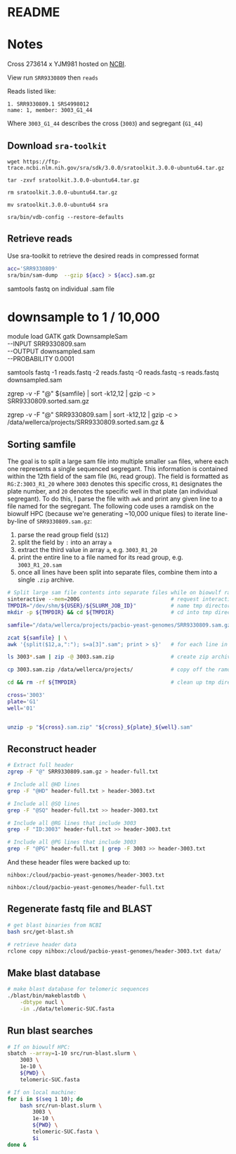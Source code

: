 # README

# Notes


Cross 273614 x YJM981 hosted on [NCBI](https://www.ncbi.nlm.nih.gov/sra/SRX6097474%5baccn%5d).

View run `SRR9330809` then `reads`

Reads listed like:
```
1. SRR9330809.1 SRS4998012
name: 1, member: 3003_G1_44
```

Where `3003_G1_44` describes the cross (`3003`) and segregant (`G1_44`)


## Download `sra-toolkit` 
```
wget https://ftp-trace.ncbi.nlm.nih.gov/sra/sdk/3.0.0/sratoolkit.3.0.0-ubuntu64.tar.gz

tar -zxvf sratoolkit.3.0.0-ubuntu64.tar.gz

rm sratoolkit.3.0.0-ubuntu64.tar.gz

mv sratoolkit.3.0.0-ubuntu64 sra

sra/bin/vdb-config --restore-defaults
```

## Retrieve reads
Use sra-toolkit to retrieve the desired reads in compressed format
```bash
acc='SRR9330809'
sra/bin/sam-dump  --gzip ${acc} > ${acc}.sam.gz
```



samtools fastq on individual .sam file

# downsample to 1 / 10,000
module load GATK
gatk DownsampleSam \
--INPUT SRR9330809.sam \
--OUTPUT downsampled.sam \
--PROBABILITY 0.0001

samtools fastq -1 reads.fastq -2 reads.fastq -0 reads.fastq -s reads.fastq downsampled.sam

zgrep -v -F "@" ${samfile} | sort -k12,12 | gzip -c > SRR9330809.sorted.sam.gz

zgrep -v -F "@" SRR9330809.sam | sort -k12,12 | gzip -c > /data/wellerca/projects/SRR9330809.sorted.sam.gz &

## Sorting samfile
The goal is to split a large sam file into multiple smaller `sam` files, where each one
represents a single sequenced segregant. This information is contained within the 12th
field of the sam file (`RG`, read group). The field is formatted as `RG:Z:3003_R1_20`
where `3003` denotes this specific cross, `R1` designates the plate number, and `20`
denotes the specific well in that plate (an individual segregant). To do this, I parse
the file with `awk` and print any given line to a file named for the segregant. The
following code uses a ramdisk on the biowulf HPC (because we're generating ~10,000 unique
files) to iterate line-by-line of `SRR9330809.sam.gz`:

1. parse the read group field (`$12`)
2. split the field by `:` into an array `a`
3. extract the third value in array `a`, e.g. `3003_R1_20`
4. print the entire line to a file named for its read group, e.g. `3003_R1_20.sam`
5. once all lines have been split into separate files, combine them into a single `.zip` archive.


```bash
# Split large sam file contents into separate files while on biowulf ramdisk
sinteractive --mem=200G                             # request interactive node with 200G memory
TMPDIR="/dev/shm/${USER}/${SLURM_JOB_ID}"           # name tmp directory on /dev/shm/
mkdir -p ${TMPDIR} && cd ${TMPDIR}                  # cd into tmp directory

samfile="/data/wellerca/projects/pacbio-yeast-genomes/SRR9330809.sam.gz"

zcat ${samfile} | \
awk '{split($12,a,":"); s=a[3]".sam"; print > s}'   # for each line in samfile, print to '3003_G5_96.sam', e.g.

ls 3003*.sam | zip -@ 3003.sam.zip                  # create zip archive from all newly generated files

cp 3003.sam.zip /data/wellerca/projects/            # copy off the ramdisk to permenant storage

cd && rm -rf ${TMPDIR}                              # clean up tmp directory
```
```bash
cross='3003'
plate='G1'
well='01'


unzip -p "${cross}.sam.zip" "${cross}_${plate}_${well}.sam"

```

## Reconstruct header
```bash
# Extract full header
zgrep -F "@" SRR9330809.sam.gz > header-full.txt

# Include all @HD lines
grep -F "@HD" header-full.txt > header-3003.txt

# Include all @SQ lines
grep -F "@SQ" header-full.txt >> header-3003.txt

# Include all @RG lines that include 3003
grep -F "ID:3003" header-full.txt >> header-3003.txt

# Include all @PG lines that include 3003
grep -F "@PG" header-full.txt | grep -F 3003 >> header-3003.txt
```
And these header files were backed up to:

`nihbox:/cloud/pacbio-yeast-genomes/header-3003.txt`

`nihbox:/cloud/pacbio-yeast-genomes/header-full.txt`

## Regenerate fastq file and BLAST
```bash
# get blast binaries from NCBI
bash src/get-blast.sh

# retrieve header data
rclone copy nihbox:/cloud/pacbio-yeast-genomes/header-3003.txt data/
```

## Make blast database
```bash
# make blast database for telomeric sequences
./blast/bin/makeblastdb \
    -dbtype nucl \
    -in ./data/telomeric-SUC.fasta
```

## Run blast searches
```bash
# If on biowulf HPC:
sbatch --array=1-10 src/run-blast.slurm \
    3003 \
    1e-10 \
    ${PWD} \
    telomeric-SUC.fasta

# If on local machine:
for i in $(seq 1 10); do
    bash src/run-blast.slurm \
        3003 \
        1e-10 \
        ${PWD} \
        telomeric-SUC.fasta \
        $i
done &
```


